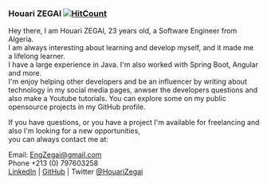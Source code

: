 ### Houari ZEGAI [![HitCount](http://hits.dwyl.com/HouariZegai/HouariZegai.svg)](http://hits.dwyl.com/HouariZegai/HouariZegai)
Hey there, I am Houari ZEGAI, 23 years old, a Software Engineer from Algeria.  
I am always interesting about learning and develop myself, and it made me a lifelong learner.  
I have a large experience in Java. I'm also worked with Spring Boot, Angular and more.  
I'm enjoy helping other developers and be an influencer by writing about technology in my social media pages, anwser the developers questions and also make a Youtube tutorials.
You can explore some on my public opensource projects in my GitHub profile.  

If you have questions, or you have a project I'm available for freelancing and also I'm looking for a new opportunities,  
you can always contact me at:  

Email: EngZegai@gmail.com  
Phone +213 (0) 797603258  
[LinkedIn](https://linkedin.com/in/HouariZegai) | [GitHub](https://github.com/HouariZegai) | Twitter [@HouariZegai](https://twitter.com/HouariZegai)
